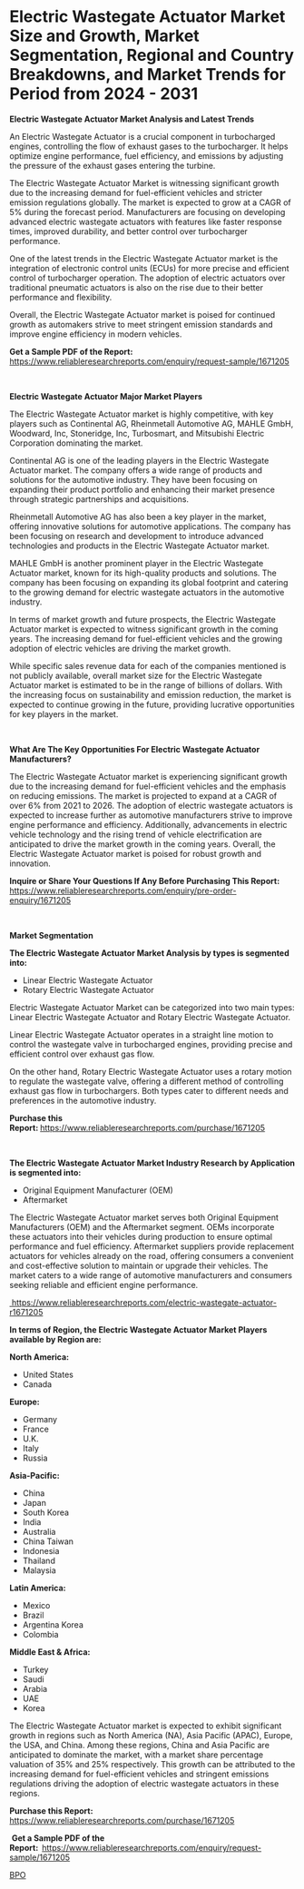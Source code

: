 <p><h1>Electric Wastegate Actuator Market Size and Growth, Market Segmentation, Regional and Country Breakdowns, and Market Trends for Period from 2024 -  2031</h1></p><p><strong>Electric Wastegate Actuator Market Analysis and Latest Trends</strong></p>
<p><p>An Electric Wastegate Actuator is a crucial component in turbocharged engines, controlling the flow of exhaust gases to the turbocharger. It helps optimize engine performance, fuel efficiency, and emissions by adjusting the pressure of the exhaust gases entering the turbine.</p><p>The Electric Wastegate Actuator Market is witnessing significant growth due to the increasing demand for fuel-efficient vehicles and stricter emission regulations globally. The market is expected to grow at a CAGR of 5% during the forecast period. Manufacturers are focusing on developing advanced electric wastegate actuators with features like faster response times, improved durability, and better control over turbocharger performance.</p><p>One of the latest trends in the Electric Wastegate Actuator market is the integration of electronic control units (ECUs) for more precise and efficient control of turbocharger operation. The adoption of electric actuators over traditional pneumatic actuators is also on the rise due to their better performance and flexibility.</p><p>Overall, the Electric Wastegate Actuator market is poised for continued growth as automakers strive to meet stringent emission standards and improve engine efficiency in modern vehicles.</p></p>
<p><strong>Get a Sample PDF of the Report:&nbsp;</strong> <a href="https://www.reliableresearchreports.com/enquiry/request-sample/1671205">https://www.reliableresearchreports.com/enquiry/request-sample/1671205</a></p>
<p>&nbsp;</p>
<p><strong>Electric Wastegate Actuator Major Market Players</strong></p>
<p><p>The Electric Wastegate Actuator market is highly competitive, with key players such as Continental AG, Rheinmetall Automotive AG, MAHLE GmbH, Woodward, Inc, Stoneridge, Inc, Turbosmart, and Mitsubishi Electric Corporation dominating the market. </p><p>Continental AG is one of the leading players in the Electric Wastegate Actuator market. The company offers a wide range of products and solutions for the automotive industry. They have been focusing on expanding their product portfolio and enhancing their market presence through strategic partnerships and acquisitions. </p><p>Rheinmetall Automotive AG has also been a key player in the market, offering innovative solutions for automotive applications. The company has been focusing on research and development to introduce advanced technologies and products in the Electric Wastegate Actuator market.</p><p>MAHLE GmbH is another prominent player in the Electric Wastegate Actuator market, known for its high-quality products and solutions. The company has been focusing on expanding its global footprint and catering to the growing demand for electric wastegate actuators in the automotive industry.</p><p>In terms of market growth and future prospects, the Electric Wastegate Actuator market is expected to witness significant growth in the coming years. The increasing demand for fuel-efficient vehicles and the growing adoption of electric vehicles are driving the market growth. </p><p>While specific sales revenue data for each of the companies mentioned is not publicly available, overall market size for the Electric Wastegate Actuator market is estimated to be in the range of billions of dollars. With the increasing focus on sustainability and emission reduction, the market is expected to continue growing in the future, providing lucrative opportunities for key players in the market.</p></p>
<p>&nbsp;</p>
<p><strong>What Are The Key Opportunities For Electric Wastegate Actuator Manufacturers?</strong></p>
<p><p>The Electric Wastegate Actuator market is experiencing significant growth due to the increasing demand for fuel-efficient vehicles and the emphasis on reducing emissions. The market is projected to expand at a CAGR of over 6% from 2021 to 2026. The adoption of electric wastegate actuators is expected to increase further as automotive manufacturers strive to improve engine performance and efficiency. Additionally, advancements in electric vehicle technology and the rising trend of vehicle electrification are anticipated to drive the market growth in the coming years. Overall, the Electric Wastegate Actuator market is poised for robust growth and innovation.</p></p>
<p><strong>Inquire or Share Your Questions If Any Before Purchasing This Report:</strong> <a href="https://www.reliableresearchreports.com/enquiry/pre-order-enquiry/1671205">https://www.reliableresearchreports.com/enquiry/pre-order-enquiry/1671205</a></p>
<p>&nbsp;</p>
<p><strong>Market Segmentation</strong></p>
<p><strong>The Electric Wastegate Actuator Market Analysis by types is segmented into:</strong></p>
<p><ul><li>Linear Electric Wastegate Actuator</li><li>Rotary Electric Wastegate Actuator</li></ul></p>
<p><p>Electric Wastegate Actuator Market can be categorized into two main types: Linear Electric Wastegate Actuator and Rotary Electric Wastegate Actuator. </p><p>Linear Electric Wastegate Actuator operates in a straight line motion to control the wastegate valve in turbocharged engines, providing precise and efficient control over exhaust gas flow. </p><p>On the other hand, Rotary Electric Wastegate Actuator uses a rotary motion to regulate the wastegate valve, offering a different method of controlling exhaust gas flow in turbochargers. Both types cater to different needs and preferences in the automotive industry.</p></p>
<p><strong>Purchase this Report:&nbsp;</strong><a href="https://www.reliableresearchreports.com/purchase/1671205">https://www.reliableresearchreports.com/purchase/1671205</a></p>
<p>&nbsp;</p>
<p><strong>The Electric Wastegate Actuator Market Industry Research by Application is segmented into:</strong></p>
<p><ul><li>Original Equipment Manufacturer (OEM)</li><li>Aftermarket</li></ul></p>
<p><p>The Electric Wastegate Actuator market serves both Original Equipment Manufacturers (OEM) and the Aftermarket segment. OEMs incorporate these actuators into their vehicles during production to ensure optimal performance and fuel efficiency. Aftermarket suppliers provide replacement actuators for vehicles already on the road, offering consumers a convenient and cost-effective solution to maintain or upgrade their vehicles. The market caters to a wide range of automotive manufacturers and consumers seeking reliable and efficient engine performance.</p></p>
<p><a href="https://www.reliableresearchreports.com/electric-wastegate-actuator-r1671205">&nbsp;https://www.reliableresearchreports.com/electric-wastegate-actuator-r1671205</a></p>
<p><strong>In terms of Region, the Electric Wastegate Actuator Market Players available by Region are:</strong></p>
<p>
    <p> <strong> North America: </strong>
        <ul>
            <li>United States</li>
            <li>Canada</li>
        </ul>
        </p> 
    <p> <strong> Europe: </strong>
        <ul>
            <li>Germany</li>
            <li>France</li>
            <li>U.K.</li>
            <li>Italy</li>
            <li>Russia</li>
        </ul>
        </p> 
    <p> <strong> Asia-Pacific: </strong>
        <ul>
            <li>China</li>
            <li>Japan</li>
            <li>South Korea</li>
            <li>India</li>
            <li>Australia</li>
            <li>China Taiwan</li>
            <li>Indonesia</li>
            <li>Thailand</li>
            <li>Malaysia</li>
        </ul>
        </p> 
    <p> <strong> Latin America: </strong>
        <ul>
            <li>Mexico</li>
            <li>Brazil</li>
            <li>Argentina Korea</li>
            <li>Colombia</li>
        </ul>
        </p> 
    <p> <strong> Middle East & Africa: </strong>
        <ul>
            <li>Turkey</li>
            <li>Saudi</li>
            <li>Arabia</li>
            <li>UAE</li>
            <li>Korea</li>
        </ul>
    </p>
    </p>
<p><p>The Electric Wastegate Actuator market is expected to exhibit significant growth in regions such as North America (NA), Asia Pacific (APAC), Europe, the USA, and China. Among these regions, China and Asia Pacific are anticipated to dominate the market, with a market share percentage valuation of 35% and 25% respectively. This growth can be attributed to the increasing demand for fuel-efficient vehicles and stringent emissions regulations driving the adoption of electric wastegate actuators in these regions.</p></p>
<p><strong>Purchase this Report: </strong><a href="https://www.reliableresearchreports.com/purchase/1671205">https://www.reliableresearchreports.com/purchase/1671205</a></p>
<p>&nbsp;<strong>Get a Sample PDF of the Report:&nbsp;&nbsp;</strong><a href="https://www.reliableresearchreports.com/enquiry/request-sample/1671205">https://www.reliableresearchreports.com/enquiry/request-sample/1671205</a></p>
<p><strong></strong></p>
<p><p><a href="https://github.com/vdhdwjyp90142/Market-Research-Report-List-3/blob/main/8302419185071.md">BPO</a></p></p>